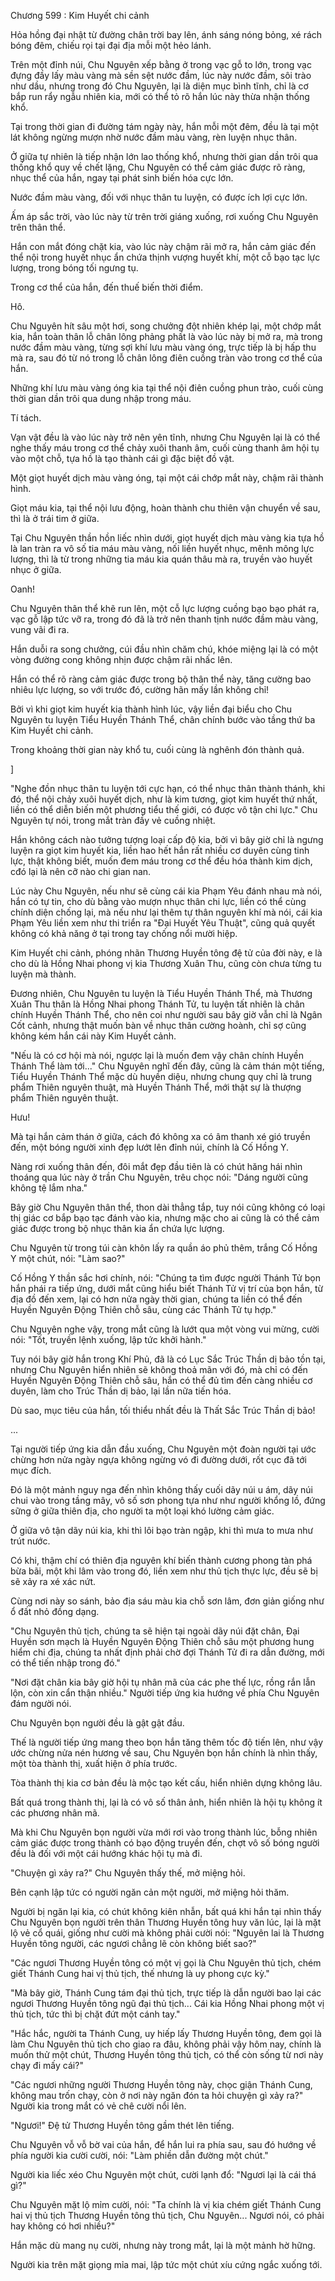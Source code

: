 




Chương 599 : Kim Huyết chi cảnh


Hỏa hồng đại nhật từ đường chân trời bay lên, ánh sáng nóng bỏng, xé rách bóng đêm, chiếu rọi tại đại địa mỗi một hẻo lánh.

Trên một đỉnh núi, Chu Nguyên xếp bằng ở trong vạc gỗ to lớn, trong vạc đựng đầy lấy màu vàng mà sền sệt nước đầm, lúc này nước đầm, sôi trào như dầu, nhưng trong đó Chu Nguyên, lại là diện mục bình tĩnh, chỉ là cơ bắp run rẩy ngẫu nhiên kia, mới có thể tỏ rõ hắn lúc này thừa nhận thống khổ.

Tại trong thời gian đi đường tám ngày này, hắn mỗi một đêm, đều là tại một lát không ngừng mượn nhờ nước đầm màu vàng, rèn luyện nhục thân.

Ở giữa tự nhiên là tiếp nhận lớn lao thống khổ, nhưng thời gian dần trôi qua thống khổ quy về chết lặng, Chu Nguyên có thể cảm giác được rõ ràng, nhục thể của hắn, ngay tại phát sinh biến hóa cực lớn.

Nước đầm màu vàng, đối với nhục thân tu luyện, có được ích lợi cực lớn.

Ấm áp sắc trời, vào lúc này từ trên trời giáng xuống, rơi xuống Chu Nguyên trên thân thể.

Hắn con mắt đóng chặt kia, vào lúc này chậm rãi mở ra, hắn cảm giác đến thể nội trong huyết nhục ẩn chứa thịnh vượng huyết khí, một cỗ bạo tạc lực lượng, trong bóng tối ngưng tụ.

Trong cơ thể của hắn, đến thuế biến thời điểm.

Hô.

Chu Nguyên hít sâu một hơi, song chưởng đột nhiên khép lại, một chớp mắt kia, hắn toàn thân lỗ chân lông phảng phất là vào lúc này bị mở ra, mà trong nước đầm màu vàng, từng sợi khí lưu màu vàng óng, trực tiếp là bị hấp thu mà ra, sau đó từ nó trong lỗ chân lông điên cuồng tràn vào trong cơ thể của hắn.

Những khí lưu màu vàng óng kia tại thể nội điên cuồng phun trào, cuối cùng thời gian dần trôi qua dung nhập trong máu.

Tí tách.

Vạn vật đều là vào lúc này trở nên yên tĩnh, nhưng Chu Nguyên lại là có thể nghe thấy máu trong cơ thể chảy xuôi thanh âm, cuối cùng thanh âm hội tụ vào một chỗ, tựa hồ là tạo thành cái gì đặc biệt đồ vật.

Một giọt huyết dịch màu vàng óng, tại một cái chớp mắt này, chậm rãi thành hình.

Giọt máu kia, tại thể nội lưu động, hoàn thành chu thiên vận chuyển về sau, thì là ở trái tim ở giữa.

Tại Chu Nguyên thần hồn liếc nhìn dưới, giọt huyết dịch màu vàng kia tựa hồ là lan tràn ra vô số tia máu màu vàng, nối liền huyết nhục, mênh mông lực lượng, thì là từ trong những tia máu kia quán thâu mà ra, truyền vào huyết nhục ở giữa.

Oanh!

Chu Nguyên thân thể khẽ run lên, một cỗ lực lượng cuồng bạo bạo phát ra, vạc gỗ lập tức vỡ ra, trong đó đã là trở nên thanh tịnh nước đầm màu vàng, vung vãi đi ra.

Hắn duỗi ra song chưởng, cúi đầu nhìn chăm chú, khóe miệng lại là có một vòng đường cong không nhịn được chậm rãi nhấc lên.

Hắn có thể rõ ràng cảm giác được trong bộ thân thể này, tăng cường bao nhiêu lực lượng, so với trước đó, cường hãn mấy lần không chỉ!

Bởi vì khi giọt kim huyết kia thành hình lúc, vậy liền đại biểu cho Chu Nguyên tu luyện Tiểu Huyền Thánh Thể, chân chính bước vào tầng thứ ba Kim Huyết chi cảnh.

Trong khoảng thời gian này khổ tu, cuối cùng là nghênh đón thành quả.

]

"Nghe đồn nhục thân tu luyện tới cực hạn, có thể nhục thân thành thánh, khi đó, thể nội chảy xuôi huyết dịch, như là kim tương, giọt kim huyết thứ nhất, liền có thể diễn biến một phương tiểu thế giới, có được vô tận chi lực." Chu Nguyên tự nói, trong mắt tràn đầy vẻ cuồng nhiệt.

Hắn không cách nào tưởng tượng loại cấp độ kia, bởi vì bây giờ chỉ là ngưng luyện ra giọt kim huyết kia, liền hao hết hắn rất nhiều cơ duyên cùng tinh lực, thật không biết, muốn đem máu trong cơ thể đều hóa thành kim dịch, cđó lại là nên cỡ nào chi gian nan.

Lúc này Chu Nguyên, nếu như sẽ cùng cái kia Phạm Yêu đánh nhau mà nói, hắn có tự tin, cho dù bằng vào mượn nhục thân chi lực, liền có thể cùng chính diện chống lại, mà nếu như lại thêm tự thân nguyên khí mà nói, cái kia Phạm Yêu liền xem như thi triển ra "Đại Huyết Yêu Thuật", cũng quả quyết không có khả năng ở tại trong tay chống nổi mười hiệp.

Kim Huyết chi cảnh, phóng nhãn Thương Huyền tông đệ tử của đời này, e là cho dù là Hồng Nhai phong vị kia Thương Xuân Thu, cũng còn chưa từng tu luyện mà thành.

Đương nhiên, Chu Nguyên tu luyện là Tiểu Huyền Thánh Thể, mà Thương Xuân Thu thân là Hồng Nhai phong Thánh Tử, tu luyện tất nhiên là chân chính Huyền Thánh Thể, cho nên coi như người sau bây giờ vẫn chỉ là Ngân Cốt cảnh, nhưng thật muốn bàn về nhục thân cường hoành, chỉ sợ cũng không kém hắn cái này Kim Huyết cảnh.

"Nếu là có cơ hội mà nói, ngược lại là muốn đem vậy chân chính Huyền Thánh Thể làm tới..." Chu Nguyên nghĩ đến đây, cũng là cảm thán một tiếng, Tiểu Huyền Thánh Thể mặc dù huyền diệu, nhưng chung quy chỉ là trung phẩm Thiên nguyên thuật, mà Huyền Thánh Thể, mới thật sự là thượng phẩm Thiên nguyên thuật.

Hưu!

Mà tại hắn cảm thán ở giữa, cách đó không xa có âm thanh xé gió truyền đến, một bóng người xinh đẹp lướt lên đỉnh núi, chính là Cố Hồng Y.

Nàng rơi xuống thân đến, đôi mắt đẹp đầu tiên là có chút hăng hái nhìn thoáng qua lúc này ở trần Chu Nguyên, trêu chọc nói: "Dáng người cũng không tệ lắm nha."

Bây giờ Chu Nguyên thân thể, thon dài thẳng tắp, tuy nói cũng không có loại thị giác cơ bắp bạo tạc đánh vào kia, nhưng mặc cho ai cũng là có thể cảm giác được trong bộ nhục thân kia ẩn chứa lực lượng.

Chu Nguyên từ trong túi càn khôn lấy ra quần áo phủ thêm, trắng Cố Hồng Y một chút, nói: "Làm sao?"

Cố Hồng Y thần sắc hơi chính, nói: "Chúng ta tìm được người Thánh Tử bọn hắn phái ra tiếp ứng, dưới mắt cũng hiểu biết Thánh Tử vị trí của bọn hắn, từ địa đồ đến xem, lại có hơn nửa ngày thời gian, chúng ta liền có thể đến Huyền Nguyên Động Thiên chỗ sâu, cùng các Thánh Tử tụ hợp."

Chu Nguyên nghe vậy, trong mắt cũng là lướt qua một vòng vui mừng, cười nói: "Tốt, truyền lệnh xuống, lập tức khởi hành."

Tuy nói bây giờ hắn trong Khí Phủ, đã là có Lục Sắc Trúc Thần dị bảo tồn tại, nhưng Chu Nguyên hiển nhiên sẽ không thoả mãn với đó, mà chỉ có đến Huyền Nguyên Động Thiên chỗ sâu, hắn có thể đủ tìm đến càng nhiều cơ duyên, làm cho Trúc Thần dị bảo, lại lần nữa tiến hóa.

Dù sao, mục tiêu của hắn, tối thiểu nhất đều là Thất Sắc Trúc Thần dị bảo!

...

Tại người tiếp ứng kia dẫn đầu xuống, Chu Nguyên một đoàn người tại ước chừng hơn nửa ngày ngựa không ngừng vó đi đường dưới, rốt cục đã tới mục đích.

Đó là một mảnh nguy nga đến nhìn không thấy cuối dãy núi u ám, dãy núi chui vào trong tầng mây, vô số sơn phong tựa như như người khổng lồ, đứng sững ở giữa thiên địa, cho người ta một loại khó lường cảm giác.

Ở giữa vô tận dãy núi kia, khi thì lôi bạo tràn ngập, khi thì mưa to mưa như trút nước.

Có khi, thậm chí có thiên địa nguyên khí biến thành cương phong tàn phá bừa bãi, một khi lâm vào trong đó, liền xem như thủ tịch thực lực, đều sẽ bị sẽ xảy ra xé xác nứt.

Cùng nơi này so sánh, bảo địa sáu màu kia chỗ sơn lâm, đơn giản giống như ổ đất nhỏ đồng dạng.

"Chu Nguyên thủ tịch, chúng ta sẽ hiện tại ngoài dãy núi đặt chân, Đại Huyền sơn mạch là Huyền Nguyên Động Thiên chỗ sâu một phương hung hiểm chi địa, chúng ta nhất định phải chờ đợi Thánh Tử đi ra dẫn đường, mới có thể tiến nhập trong đó."

"Nơi đặt chân kia bây giờ hội tụ nhân mã của các phe thế lực, rồng rắn lẫn lộn, còn xin cẩn thận nhiều." Người tiếp ứng kia hướng về phía Chu Nguyên đám người nói.

Chu Nguyên bọn người đều là gật gật đầu.

Thế là người tiếp ứng mang theo bọn hắn tăng thêm tốc độ tiến lên, như vậy ước chừng nửa nén hương về sau, Chu Nguyên bọn hắn chính là nhìn thấy, một tòa thành thị, xuất hiện ở phía trước.

Tòa thành thị kia cơ bản đều là mộc tạo kết cấu, hiển nhiên dựng không lâu.

Bất quá trong thành thị, lại là có vô số thân ảnh, hiển nhiên là hội tụ không ít các phương nhân mã.

Mà khi Chu Nguyên bọn người vừa mới rơi vào trong thành lúc, bỗng nhiên cảm giác được trong thành có bạo động truyền đến, chợt vô số bóng người đều là đối với một cái hướng khác hội tụ mà đi.

"Chuyện gì xảy ra?" Chu Nguyên thấy thế, mở miệng hỏi.

Bên cạnh lập tức có người ngăn cản một người, mở miệng hỏi thăm.

Người bị ngăn lại kia, có chút không kiên nhẫn, bất quá khi hắn tại nhìn thấy Chu Nguyên bọn người trên thân Thương Huyền tông huy văn lúc, lại là mặt lộ vẻ cổ quái, giống như cười mà không phải cười nói: "Nguyên lai là Thương Huyền tông người, các ngươi chẳng lẽ còn không biết sao?"

"Các ngươi Thương Huyền tông có một vị gọi là Chu Nguyên thủ tịch, chém giết Thánh Cung hai vị thủ tịch, thế nhưng là uy phong cực kỳ."

"Mà bây giờ, Thánh Cung tám đại thủ tịch, trực tiếp là dẫn người bao lại các ngươi Thương Huyền tông ngũ đại thủ tịch... Cái kia Hồng Nhai phong một vị thủ tịch, tức thì bị chặt đứt một cánh tay."

"Hắc hắc, người ta Thánh Cung, uy hiếp lấy Thương Huyền tông, đem gọi là làm Chu Nguyên thủ tịch cho giao ra đâu, không phải vậy hôm nay, chính là muốn thử một chút, Thương Huyền tông thủ tịch, có thể còn sống từ nơi này chạy đi mấy cái?"

"Các ngươi những người Thương Huyền tông này, chọc giận Thánh Cung, không mau trốn chạy, còn ở nơi này ngăn đón ta hỏi chuyện gì xảy ra?" Người kia trong mắt có vẻ chê cười nổi lên.

"Ngươi!" Đệ tử Thương Huyền tông gầm thét lên tiếng.

Chu Nguyên vỗ vỗ bờ vai của hắn, để hắn lui ra phía sau, sau đó hướng về phía người kia cười cười, nói: "Làm phiền dẫn đường một chút."

Người kia liếc xéo Chu Nguyên một chút, cười lạnh đổ: "Ngươi lại là cái thá gì?"

Chu Nguyên mặt lộ mỉm cười, nói: "Ta chính là vị kia chém giết Thánh Cung hai vị thủ tịch Thương Huyền tông thủ tịch, Chu Nguyên... Ngươi nói, có phải hay không có hơi nhiều?"

Hắn mặc dù mang nụ cười, nhưng này trong mắt, lại là một mảnh hờ hững.

Người kia trên mặt giọng mỉa mai, lập tức một chút xíu cứng ngắc xuống tới.




